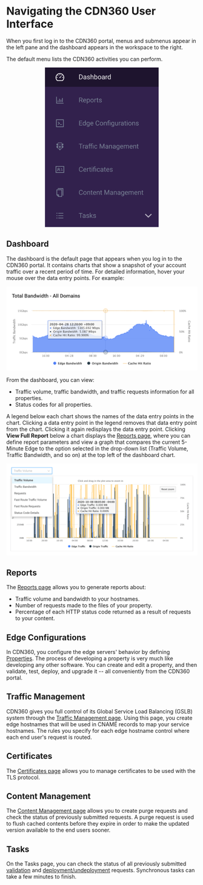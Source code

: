 # Navigating the CDN360 User Interface

When you first log in to the CDN360 portal, menus and submenus appear in the left pane and the dashboard appears in the workspace to the right.

The default menu lists the CDN360 activities you can perform.

<p align=center><img src="/docs/resources/images/accessing-portal/side-menu.png" alt="navigation menu" width="300"></p>

## Dashboard

The dashboard is the default page that appears when you log in to the CDN360 portal. It contains charts that show a snapshot of your account traffic over a recent period of time. For detailed information, hover your mouse over the data entry points. For example:

<p align=center><img src="/docs/resources/images/accessing-portal/total-bandwidth.png" alt="total bandwidth" width="1000"></p>

From the dashboard, you can view:

- Traffic volume, traffic bandwidth, and traffic requests information for all properties.
- Status codes for all properties.

A legend below each chart shows the names of the data entry points in the chart. Clicking a data entry point in the legend removes that data entry point from the chart. Clicking it again redisplays the data entry point. Clicking **View Full Report** below a chart displays the [Reports page](</docs/portal/reports.md>), where you can define report parameters and view a graph that compares the current 5-Minute Edge to the option selected in the drop-down list (Traffic Volume, Traffic Bandwidth, and so on) at the top left of the dashboard chart.

<p align=center><img src="/docs/resources/images/traffic-volume.png" alt="traffic volume" width="1000"></p>

## Reports

The [Reports page](</docs/portal/reports.md>) allows you to generate reports about:

- Traffic volume and bandwidth to your hostnames.
- Number of requests made to the files of your property.
- Percentage of each HTTP status code returned as a result of requests to your content.

## Edge Configurations

In CDN360, you configure the edge servers' behavior by defining [Properties](</docs/portal/edge-configurations/managing-properties.md>). The process of developing a property is very much like developing any other software. You can create and edit a property, and then validate, test, deploy, and upgrade it -- all conveniently from the CDN360 portal.

## Traffic Management

CDN360 gives you full control of its Global Service Load Balancing (GSLB) system through the [Traffic Management page](</docs/portal/traffic-management/overview.md>). Using this page, you create edge hostnames that will be used in CNAME records to map your service hostnames. The rules you specify for each edge hostname control where each end user's request is routed.

## Certificates

The [Certificates page](</docs/portal/certificates/overview.md>) allows you to manage certificates to be used with the TLS protocol.

## Content Management

The [Content Management page](</docs/portal/content-management.md>) allows you to create purge requests and check the status of previously submitted requests. A purge request is used to flush cached contents before they expire in order to make the updated version available to the end users sooner.

## Tasks

On the Tasks page, you can check the status of all previously submitted [validation](</docs/portal/tasks/validations.md>) and [deployment/undeployment](</docs/portal/tasks/deployments.md>) requests. Synchronous tasks can take a few minutes to finish.
